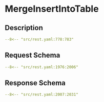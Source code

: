 # MergeInsertIntoTable

## Description

```yaml
--8<-- "src/rest.yaml:778:783"
```

## Request Schema

```yaml
--8<-- "src/rest.yaml:1976:2006"
```
## Response Schema

```yaml
--8<-- "src/rest.yaml:2007:2031"
```
